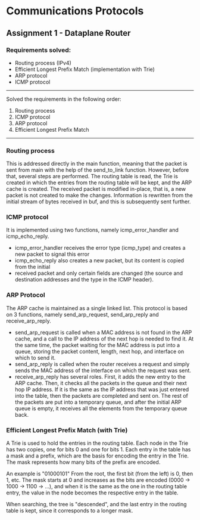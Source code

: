 # Communications Protocols

## Assignment 1 - Dataplane Router

### Requirements solved:

- Routing process (IPv4)
- Efficient Longest Prefix Match (implementation with Trie)
- ARP protocol
- ICMP protocol

***

Solved the requirements in the following order:

1. Routing process
2. ICMP protocol
3. ARP protocol
4. Efficient Longest Prefix Match

***

### Routing process

This is addressed directly in the main function, meaning that the packet is sent
from main with the help of the send_to_link function.
However, before that, several steps are performed.
The routing table is read, the Trie is created in which the entries from the routing
table will be kept, and the ARP cache is created.
The received packet is modified in-place, that is, a new packet is not created to
make the changes. Information is rewritten from the initial stream of bytes received
in buf, and this is subsequently sent further.

### ICMP protocol

It is implemented using two functions, namely icmp_error_handler and icmp_echo_reply.
- icmp_error_handler receives the error type (icmp_type) and creates a new
packet to signal this error
- icmp_echo_reply also creates a new packet, but its content is copied from the initial
- received packet and only certain fields are changed (the source and destination
addresses and the type in the ICMP header).

### ARP Protocol

The ARP cache is maintained as a single linked list.
This protocol is based on 3 functions, namely send_arp_request, send_arp_reply
and receive_arp_reply.
- send_arp_request is called when a MAC address is not found in the ARP cache, and
  a call to the IP address of the next hop is needed to find it. At the same time, the
  packet waiting for the MAC address is put into a queue, storing the packet content,
  length, next hop, and interface on which to send it.
- send_arp_reply is called when the router receives a request and simply sends the MAC
  address of the interface on which the request was sent.
- receive_arp_reply has several roles. First, it adds the new entry to the ARP cache.
  Then, it checks all the packets in the queue and their next hop IP address. If it is
  the same as the IP address that was just entered into the table, then the packets are
  completed and sent on. The rest of the packets are put into a temporary queue, and after
  the initial ARP queue is empty, it receives all the elements from the temporary queue back.

### Efficient Longest Prefix Match (with Trie)

A Trie is used to hold the entries in the routing table. Each node in the Trie has two
copies, one for bits 0 and one for bits 1. Each entry in the table has a mask and a prefix,
which are the basis for encoding the entry in the Trie. The mask represents how many bits of
the prefix are encoded.

An example is "01000101"
From the root, the first bit (from the left) is 0, then 1, etc. The mask starts at 0
and increases as the bits are encoded (0000 -> 1000 -> 1100 -> ...), and
when it is the same as the one in the routing table entry, the value in the
node becomes the respective entry in the table.

When searching, the tree is "descended", and the last entry in the routing table is kept,
since it corresponds to a longer mask.
